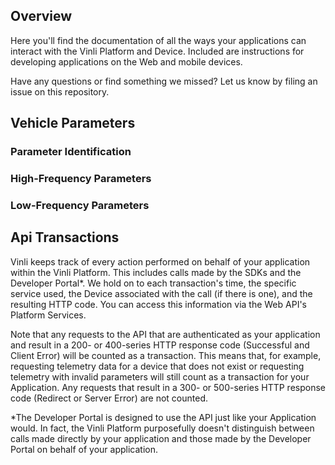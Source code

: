 ## Overview
Here you'll find the documentation of all the ways your applications can interact with the Vinli Platform and Device. Included are instructions for developing applications on the Web and mobile devices.

Have any questions or find something we missed? Let us know by filing an issue on this repository.

## Vehicle Parameters
### Parameter Identification
### High-Frequency Parameters
### Low-Frequency Parameters

## Api Transactions
Vinli keeps track of every action performed on behalf of your application within the Vinli Platform. This includes calls made by the SDKs and the Developer Portal*. We hold on to each transaction's time, the specific service used, the Device associated with the call (if there is one), and the resulting HTTP code. You can access this information via the Web API's Platform Services.

Note that any requests to the API that are authenticated as your application and result in a 200- or 400-series HTTP response code (Successful and Client Error) will be counted as a transaction. This means that, for example, requesting telemetry data for a device that does not exist or requesting telemetry with invalid parameters will still count as a transaction for your Application. Any requests that result in a 300- or 500-series HTTP response code (Redirect or Server Error) are not counted.

*The Developer Portal is designed to use the API just like your Application would. In fact, the Vinli Platform purposefully doesn't distinguish between calls made directly by your application and those made by the Developer Portal on behalf of your application.
